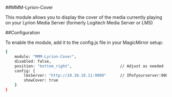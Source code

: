 ##MMM-Lyrion-Cover

This module allows you to display the cover of the media currently playing on your Lyrion Media Server (formerly Logitech Media Server or LMS)

##Configuration

To enable the module, add it to the config.js file in your MagicMirror setup:

```bash
{
    module: "MMM-Lyrion-Cover",
    disabled: false,
    position: "bottom_right",                     // Adjust as needed
    config: {
        lmsServer: "http://10.30.10.11:9000"      // IPofyourserver:9000
        showCover: true
    }
}
```
